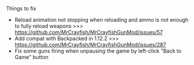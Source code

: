 Things to fix

* Reload animation not stopping when reloading and ammo is not enough to fully reload weapons >>> https://github.com/MrCrayfish/MrCrayfishGunMod/issues/57
* Add compat with Backpacked in 1.12.2 >>> https://github.com/MrCrayfish/MrCrayfishGunMod/issues/287
* Fix some guns firing when unpausing the game by left-click "Back to Game" button
